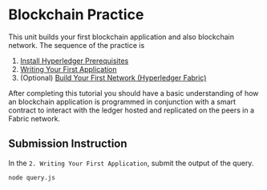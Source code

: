 # Blockchain Practice

This unit builds your first blockchain application and also blockchain network. The sequence of the practice is

1. [Install Hyperledger Prerequisites](PREREQUISITES.md)
2. [Writing Your First Application](BLOCKCHAIN-APP.md)
3. (Optional) [Build Your First Network (Hyperledger Fabric)](HYPERLEDGER-FABRIC.md)

After completing this tutorial you should have a basic understanding of how an blockchain application is programmed in conjunction with a smart contract to interact with the ledger hosted and replicated on the peers in a Fabric network.

## Submission Instruction

In the `2. Writing Your First Application`, submit the output of the query.

``` bash
node query.js
```
